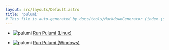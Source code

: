 ```yaml
---
layout: src/layouts/Default.astro
title: 'pulumi'
# This file is auto-generated by docs/tools/MarkdownGenerator (index.js)
---
```


<ul>

<li>

![pulumi](https://i.octopus.com/library/step-templates/pulumi.png) [Run Pulumi (Linux)](/pulumi/run-pulumi-(linux)/)

</li>
        
<li>

![pulumi](https://i.octopus.com/library/step-templates/pulumi.png) [Run Pulumi (Windows)](/pulumi/run-pulumi-(windows)/)

</li>
        
</ul>
